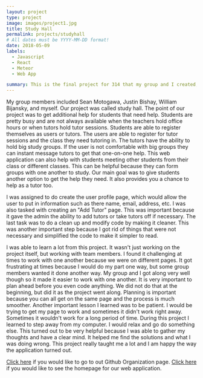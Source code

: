 ```yaml
---
layout: project
type: project
image: images/project1.jpg
title: Study Hall 
permalink: projects/studyhall
# All dates must be YYYY-MM-DD format!
date: 2018-05-09
labels:
  - Javascript
  - React
  - Meteor
  - Web App

summary: This is the final project for 314 that my group and I created, enjoy! 
---
```

My group members included Sean Motogawa, Justin Bishay, William Bijansky, and myself. Our project was called study hall. The point of our project was to get additional help for students that need help. Students are pretty busy and are not always available when the teachers hold office hours or when tutors hold tutor sessions. Students are able to register themselves as users or tutors. The users are able to register for tutor sessions and the class they need tutoring in. The tutors have the ability to hold big study groups. If the user is not comfortable with big groups they can instant message tutors to get that one-on-one help. This web application can also help with students meeting other students from their class or different classes. This can be helpful because they can form groups with one another to study. Our main goal was to give students another option to get the help they need. It also provides you a chance to help as a tutor too. 

I was assigned to do create the user profile page, which would allow the user to put in information such as there name, email, address, etc. I was also tasked with creating an "Add Tutor" page. This was important because it gave the admin the ability to add tutors or take tutors off if necessary. The last task was to do a clean up and modify code by making it cleaner. This was another important step because I got rid of things that were not necessary and simplified the code to make it simpler to read. 

I was able to learn a lot from this project. It wasn't just working on the project itself, but working with team members. I found it challenging at times to work with one another because we were on different pages. It got frustrating at times because I would do my part one way, but some group members wanted it done another way. My group and I got along very well though so it made it easier to work with one another. It is very important to plan ahead before you even code anything. We did not do that at the beginning, but did it as the project went along. Planning is important because you can all get on the same page and the process is much smoother. Another important lesson I learned was to be patient. I would be trying to get my page to work and sometimes it didn't work right away. Sometimes it wouldn't work for a long period of time. During this project I learned to step away from my computer. I would relax and go do something else. This turned out to be very helpful because I was able to gather my thoughts and have a clear mind. It helped me find the solutions and what I was doing wrong. This project really taught me a lot and I am happy the way the application turned out. 

[Click here](https://github.com/study-hall) if you would like to go to out Github Organization page. [Click here](https://study-hall.github.io/) if you would like to see the homepage for our web application. 
